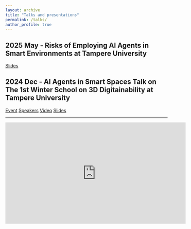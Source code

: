 ```yaml
---
layout: archive
title: "Talks and presentations"
permalink: /talks/
author_profile: true
---
```


2025 May - Risks of Employing AI Agents in Smart Environments at Tampere University
------
[Slides](https://aygunvarol.github.io/files/Risks_of_Employing_AI_Agents_in_Smart_Environments.pdf)

2024 Dec - AI Agents in Smart Spaces Talk on The 1st Winter School on 3D Digitainability at Tampere University
------

[Event](https://www.tuni.fi/en/news/1st-winter-school-3d-digitainability-exploring-combined-effects-digitalization-sustainability)
[Speakers](https://content-webapi.tuni.fi/proxy/public/2024-11/winter-school-speakers.pdf)
[Video](https://www.youtube.com/watch?v=BPml49Tvxcw&t=253s)
[Slides](https://aygunvarol.github.io/files/AI_agents_smart.pdf)

------
<iframe width="560" height="315" src="https://www.youtube.com/embed/BPml49Tvxcw?si=rYDdpdLfboqR-zcO" title="YouTube video player" frameborder="0" allow="accelerometer; autoplay; clipboard-write; encrypted-media; gyroscope; picture-in-picture; web-share" referrerpolicy="strict-origin-when-cross-origin" allowfullscreen></iframe>

<!--
{% if site.talkmap_link == true %}

<p style="text-decoration:underline;"><a href="/talkmap.html">See a map of all the places I've given a talk!</a></p>

{% endif %}

{% for post in site.talks reversed %}
  {% include archive-single-talk.html %}
{% endfor %}
-->
